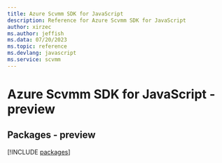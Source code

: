 ```yaml
---
title: Azure Scvmm SDK for JavaScript
description: Reference for Azure Scvmm SDK for JavaScript
author: xirzec
ms.author: jeffish
ms.data: 07/20/2023
ms.topic: reference
ms.devlang: javascript
ms.service: scvmm
---
```

# Azure Scvmm SDK for JavaScript - preview
## Packages - preview
[!INCLUDE [packages](scvmm-index.md)]